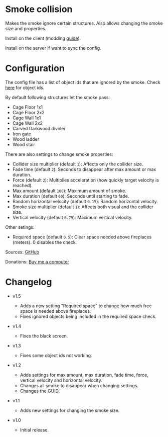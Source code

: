 # Smoke collision

Makes the smoke ignore certain structures. Also allows changing the smoke size and properties.

Install on the client (modding [guide](https://youtu.be/L9ljm2eKLrk)).

Install on the server if want to sync the config.

# Configuration

The config file has a list of object ids that are ignored by the smoke. Check [here](https://valheim.fandom.com/wiki/Item_IDs) for object ids.

By default following structures let the smoke pass:

- Cage Floor 1x1
- Cage Floor 2x2
- Cage Wall 1x1
- Cage Wall 2x2
- Carved Darkwood divider
- Iron gate
- Wood ladder
- Wood stair

There are also settings to change smoke properties:

- Collider size multiplier (default `1`): Affects only the collider size.
- Fade time (default `2`): Seconds to disappear after max amount or max duration.
- Force (default `2`): Multiplies acceleration (how quickly target velocity is reached).
- Max amount (default `100`): Maximum amount of smoke.
- Max duration (default `60`): Seconds until starting to fade.
- Random horizontal velocity (default `0.15`): Random horizontal velocity.
- Smoke size multiplier (default `1`): Affects both visual and the collider size.
- Vertical velocity (default `0.75`): Maximum vertical velocity.

Other setings:

- Required space (default `0.5`): Clear space needed above fireplaces (meters). 0 disables the check.

Sources: [GitHub](https://github.com/JereKuusela/valheim-smoke_collision)

Donations: [Buy me a computer](https://www.buymeacoffee.com/jerekuusela)

# Changelog

- v1.5
	- Adds a new setting "Required space" to change how much free space is needed above fireplaces.
	- Fixes ignored objects being included in the required space check.

- v1.4
	- Fixes the black screen.

- v1.3
	- Fixes some object ids not working.

- v1.2
	- Adds settings for max amount, max duration, fade time, force, vertical velocity and horizontal velocity.
	- Changes all smoke to disappear when changing settings.
	- Changes the GUID.

- v1.1
	- Adds new settings for changing the smoke size.

- v1.0
	- Initial release.
